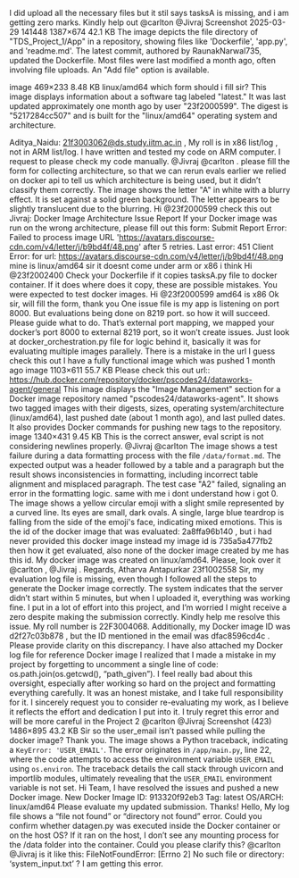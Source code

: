 I did upload all the necessary files but it stil says tasksA is missing, and i am getting zero marks. Kindly help out @carlton @Jivraj Screenshot 2025-03-29 141448 1387×674 42.1 KB
The image depicts the file directory of "TDS_Project_1/App" in a repository, showing files like 'Dockerfile', 'app.py', and 'readme.md'. The latest commit, authored by RaunakNarwal735, updated the Dockerfile. Most files were last modified a month ago, often involving file uploads. An "Add file" option is available.

image 469×233 8.48 KB linux/amd64 which form should i fill sir?
This image displays information about a software tag labeled "latest." It was last updated approximately one month ago by user "23f2000599".  The digest is "5217284cc507" and is built for the "linux/amd64" operating system and architecture.

Aditya_Naidu: 21f3003062@ds.study.iitm.ac.in , My roll is in x86 list/log , not in ARM list/log. I have written and tested my code on ARM computer. I request to please check my code manually. @Jivraj @carlton . please fill the form for collecting architecture, so that we can rerun evals earlier we relied on docker api to tell us which architecture is being used, but it didn’t classify them correctly.
The image shows the letter "A" in white with a blurry effect. It is set against a solid green background. The letter appears to be slightly translucent due to the blurring.
Hi @23f2000599 check this out Jivraj: Docker Image Architecture Issue Report If your Docker image was run on the wrong architecture, please fill out this form: Submit Report
Error: Failed to process image URL 'https://avatars.discourse-cdn.com/v4/letter/j/b9bd4f/48.png' after 5 retries. Last error: 451 Client Error:  for url: https://avatars.discourse-cdn.com/v4/letter/j/b9bd4f/48.png
mine is linux/amd64 sir it doesnt come under arm or x86 i think
Hi @23f2002400 Check your Dockerfile if it copies tasksA.py file to docker container. If it does where does it copy, these are possible mistakes. You were expected to test docker images.
Hi @23f2000599 amd64 is x86
Ok sir, will fill the form, thank you
One issue file is my app is listening on port 8000. But evaluations being done on 8219 port. so how it will succeed. Please guide what to do.
That’s external port mapping, we mapped your docker’s port 8000 to external 8219 port, so it won’t create issues. Just look at docker_orchestration.py file for logic behind it, basically it was for evaluating multiple images parallely.
There is a mistake in the url I guess check this out I have a fully functional image which was pushed 1 month ago image 1103×611 55.7 KB Please check this out url:: https://hub.docker.com/repository/docker/pscodes24/dataworks-agent/general
This image displays the "Image Management" section for a Docker image repository named "pscodes24/dataworks-agent". It shows two tagged images with their digests, sizes, operating system/architecture (linux/amd64), last pushed date (about 1 month ago), and last pulled dates. It also provides Docker commands for pushing new tags to the repository.
image 1340×431 9.45 KB This is the correct answer, eval script is not considering newlines properly. @Jivraj @carlton
The image shows a test failure during a data formatting process with the file `/data/format.md`. The expected output was a header followed by a table and a paragraph but the result shows inconsistencies in formatting, including incorrect table alignment and misplaced paragraph. The test case "A2" failed, signaling an error in the formatting logic.
same with me i dont understand how i got 0.
The image shows a yellow circular emoji with a slight smile represented by a curved line. Its eyes are small, dark ovals. A single, large blue teardrop is falling from the side of the emoji's face, indicating mixed emotions.
This is the id of the docker image that was evaluated: 2a8ffa96b140 , but i had never provided this docker image instead my image id is 735a5a477fb2 then how it get evaluated, also none of the docker image created by me has this id. My docker image was created on linux/amd64. Please, look over it @carlton , @Jivraj . Regards, Atharva Antapurkar 23f1002558
Sir, my evaluation log file is missing, even though I followed all the steps to generate the Docker image correctly. The system indicates that the server didn’t start within 5 minutes, but when I uploaded it, everything was working fine. I put in a lot of effort into this project, and I’m worried I might receive a zero despite making the submission correctly. Kindly help me resolve this issue. My roll number is 22F3004068. Additionally, my Docker image ID was d2f27c03b878 , but the ID mentioned in the email was dfac8596cd4c . Please provide clarity on this discrepancy. I have also attached my Docker log file for reference Docker image
I realized that I made a mistake in my project by forgetting to uncomment a single line of code: os.path.join(os.getcwd(), “path_given”). I feel really bad about this oversight, especially after working so hard on the project and formatting everything carefully. It was an honest mistake, and I take full responsibility for it. I sincerely request you to consider re-evaluating my work, as I believe it reflects the effort and dedication I put into it. I truly regret this error and will be more careful in the Project 2 @carlton @Jivraj
Screenshot (423) 1486×895 43.2 KB Sir so the  user_email isn’t passed while pulling the docker image? Thank you.
The image shows a Python traceback, indicating a `KeyError: 'USER_EMAIL'`.  The error originates in `/app/main.py`, line 22, where the code attempts to access the environment variable `USER_EMAIL` using `os.environ`. The traceback details the call stack through uvicorn and importlib modules, ultimately revealing that the `USER_EMAIL` environment variable is not set.
Hi Team, I have resolved the issues and pushed a new Docker image. New Docker Image ID: 913320f92eb3 Tag: latest OS/ARCH: linux/amd64 Please evaluate my updated submission. Thanks!
Hello, My log file shows a “file not found” or “directory not found” error. Could you confirm whether datagen.py was executed inside the Docker container or on the host OS? If it ran on the host, I don’t see any mounting process for the /data folder into the container. Could you please clarify this? @carlton @Jivraj
is it like this: FileNotFoundError: [Errno 2] No such file or directory: ‘system_input.txt’ ? I am getting this error.
